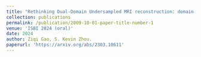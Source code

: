 ```yaml
---
title: "Rethinking Dual-Domain Undersampled MRI reconstruction: domain-specific design from the perspective of the receptive field"
collection: publications
permalink: /publication/2009-10-01-paper-title-number-1
venue: 'ISBI 2024 (oral)'
date: 2024
author: Ziqi Gao, S. Kevin Zhou.
paperurl: 'https://arxiv.org/abs/2303.10611'
---
```

